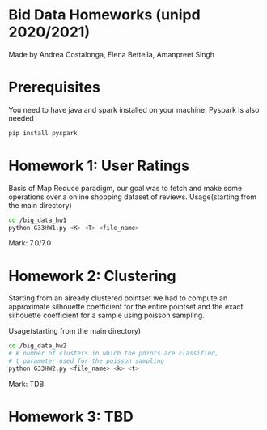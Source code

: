 # Bid Data Homeworks (unipd 2020/2021)

Made by Andrea Costalonga, Elena Bettella, Amanpreet Singh

# Prerequisites
You need to have java and spark installed on your machine.
Pyspark is also needed
```bash
pip install pyspark
```

# Homework 1: User Ratings
Basis of Map Reduce paradigm, our goal was to fetch and make some 
operations over a online shopping dataset of reviews.
Usage(starting from the main directory)
```bash
cd /big_data_hw1
python G33HW1.py <K> <T> <file_name>
```

Mark: 7.0/7.0

# Homework 2: Clustering
Starting from an already clustered pointset we had to compute an 
approximate silhouette coefficient for the entire pointset and 
the exact silhouette coefficient for a sample using poisson sampling.

Usage(starting from the main directory)
```bash
cd /big_data_hw2
# k number of clusters in which the points are classified, 
# t parameter used for the poisson sampling
python G33HW2.py <file_name> <k> <t>
```

Mark: TDB

# Homework 3: TBD